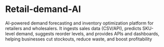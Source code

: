 # Retail-demand-AI
AI-powered demand forecasting and inventory optimization platform for retailers and wholesalers. It ingests sales data (CSV/API), predicts SKU-level demand, suggests reorder levels, and provides APIs and dashboards, helping businesses cut stockouts, reduce waste, and boost profitability
